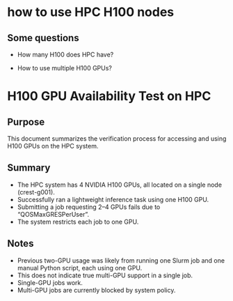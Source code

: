 # how to use HPC H100 nodes

## Some questions
- How many H100 does HPC have?

- How to use multiple H100 GPUs?

# H100 GPU Availability Test on HPC

## Purpose  
This document summarizes the verification process for accessing and using H100 GPUs on the HPC system.

## Summary  
- The HPC system has 4 NVIDIA H100 GPUs, all located on a single node (crest-g001).
- Successfully ran a lightweight inference task using one H100 GPU.  
- Submitting a job requesting 2–4 GPUs fails due to “QOSMaxGRESPerUser”.  
- The system restricts each job to one GPU.

## Notes  
- Previous two-GPU usage was likely from running one Slurm job and one manual Python script, each using one GPU.  
- This does not indicate true multi-GPU support in a single job.  
- Single-GPU jobs work.  
- Multi-GPU jobs are currently blocked by system policy.
